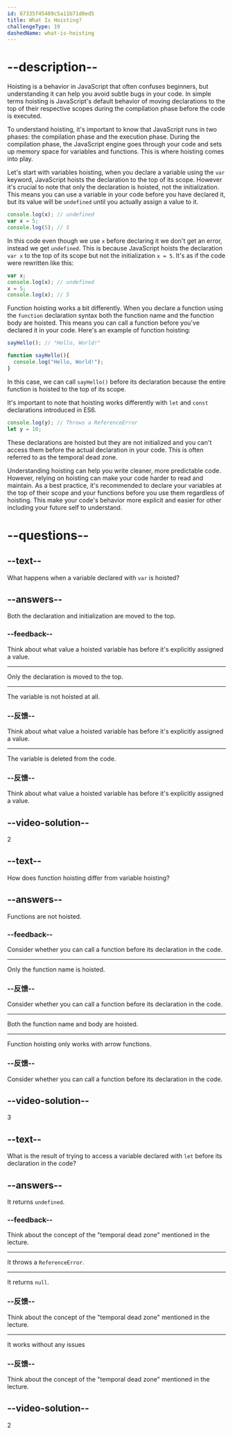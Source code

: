 ```yaml
---
id: 67335f45489c5a11b71d0ed5
title: What Is Hoisting?
challengeType: 19
dashedName: what-is-hoisting
---
```


# --description--

Hoisting is a behavior in JavaScript that often confuses beginners, but understanding it can help you avoid subtle bugs in your code. In simple terms hoisting is JavaScript's default behavior of moving declarations to the top of their respective scopes during the compilation phase before the code is executed.

To understand hoisting, it's important to know that JavaScript runs in two phases: the compilation phase and the execution phase. During the compilation phase, the JavaScript engine goes through your code and sets up memory space for variables and functions. This is where hoisting comes into play.

Let's start with variables hoisting, when you declare a variable using the `var` keyword, JavaScript hoists the declaration to the top of its scope. However it's crucial to note that only the declaration is hoisted, not the initialization. This means you can use a variable in your code before you have declared it, but its value will be `undefined` until you actually assign a value to it.

```js
console.log(x); // undefined
var x = 5;
console.log(5); // 5
```

In this code even though we use `x` before declaring it we don't get an error, instead we get `undefined`. This is because JavaScript hoists the declaration `var x` to the top of its scope but not the initialization `x = 5`. It's as if the code were rewritten like this:

```js
var x;
console.log(x); // undefined
x = 5;
console.log(x); // 5
```

Function hoisting works a bit differently. When you declare a function using the `function` declaration syntax both the function name and the function body are hoisted. This means you can call a function before you've declared it in your code. Here's an example of function hoisting:

```js
sayHello(); // "Hello, World!"

function sayHello(){
  console.log("Hello, World!");
}
```

In this case, we can call `sayHello()` before its declaration because the entire function is hoisted to the top of its scope.

It's important to note that hoisting works differently with `let` and `const` declarations introduced in ES6.

```js
console.log(y); // Throws a ReferenceError
let y = 10;
```

These declarations are hoisted but they are not initialized and you can't access them before the actual declaration in your code. This is often referred to as the temporal dead zone.

Understanding hoisting can help you write cleaner, more predictable code. However, relying on hoisting can make your code harder to read and maintain. As a best practice, it's recommended to declare your variables at the top of their scope and your functions before you use them regardless of hoisting. This make your code's behavior more explicit and easier for other including your future self to understand.

# --questions--

## --text--

What happens when a variable declared with `var` is hoisted?

## --answers--

Both the declaration and initialization are moved to the top.

### --feedback--

Think about what value a hoisted variable has before it's explicitly assigned a value.

---

Only the declaration is moved to the top.

---

The variable is not hoisted at all.

### --反馈--

Think about what value a hoisted variable has before it's explicitly assigned a value.

---

The variable is deleted from the code.

### --反馈--

Think about what value a hoisted variable has before it's explicitly assigned a value.

## --video-solution--

2

## --text--

How does function hoisting differ from variable hoisting?

## --answers--

Functions are not hoisted.

### --feedback--

Consider whether you can call a function before its declaration in the code.

---

Only the function name is hoisted.

### --反馈--

Consider whether you can call a function before its declaration in the code.

---

Both the function name and body are hoisted.

---

Function hoisting only works with arrow functions.

### --反馈--

Consider whether you can call a function before its declaration in the code.

## --video-solution--

3

## --text--

What is the result of trying to access a variable declared with `let` before its declaration in the code?

## --answers--

It returns `undefined`.

### --feedback--

Think about the concept of the "temporal dead zone" mentioned in the lecture.

---

It throws a `ReferenceError`.

---

It returns `null`.

### --反馈--

Think about the concept of the "temporal dead zone" mentioned in the lecture.

---

It works without any issues

### --反馈--

Think about the concept of the "temporal dead zone" mentioned in the lecture.

## --video-solution--

2

